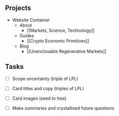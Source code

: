 ## Projects
- Website Container
	- About
		- [[Markets, Science, Technology]]
	- Guides
		- [[Crypto Economic Primitives]] 
	- Blog
		- [[Unenclosable Regenerative Markets]]

## Tasks
- [ ] Scope uncertainty (triple of LPL)
- [ ] Card titles and copy (triples of LPL)
- [ ] Card images (seed to tree)
- [ ] Make summaries and crystallised future questions


